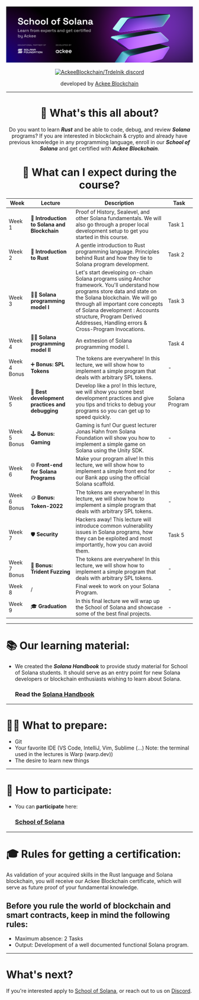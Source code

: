 
![School of Solana](https://github.com/School-of-Solana/.github/blob/main/assets/Season-5-Banner.png?raw=true)


<div align="center">

<a href="https://discord.gg/z3JVuZyFnp">
  <img src="https://discordapp.com/api/guilds/867746290678104064/widget.png?style=banner2" width="250" title="AckeeBlockchain/Trdelnik discord">
</a>

developed by [Ackee Blockchain](https://ackeeblockchain.com)

-----


# 💜 What's this all about?
Do you want to learn **_Rust_** and be able to code, debug, and review **_Solana_** programs?
If you are interested in blockchain & crypto and already have previous knowledge in any programming language,
enroll in our **_School of Solana_** and get certified with **_Ackee Blockchain_**.



# 📝 What can I expect during the course?

|Week|Lecture|Description|Task|
|--|--|--|--|
|Week 1|👋 **Introduction to Solana and Blockchain**|Proof of History, Sealevel, and other Solana fundamentals. We will also go through a proper local development setup to get you started in this course.|Task 1|
|Week 2|🧡 **Introduction to Rust**|A gentle introduction to Rust programming language. Principles behind Rust and how they tie to Solana program development.|Task 2|
|Week 3|👩‍💻 **Solana programming model I**|Let's start developing on-chain Solana programs using Anchor framework. You'll understand how programs store data and state on the Solana blockchain. We will go through all important core concepts of Solana development : Accounts structure, Program Derived Addresses, Handling errors & Cross-Program Invocations.|Task 3|
|Week 4|👩‍💻 **Solana programming model II**|An extnesion of Solana programming model I.|Task 4|
|Week 4 Bonus|➕ **Bonus: SPL Tokens**|The tokens are everywhere! In this lecture, we will show how to implement a simple program that deals with arbitrary SPL tokens.|-|
|Week 5|🐛 **Best development practices and debugging**| Develop like a pro! In this lecture, we will show you some best development practices and give you tips and tricks to debug your programs so you can get up to speed quickly. |Solana Program|
|Week 5 Bonus|🕹️ **Bonus: Gaming**|Gaming is fun! Our guest lecturer Jonas Hahn from Solana Foundation will show you how to implement a simple game on Solana using the Unity SDK.|-|
|Week 6|🌐 **Front-end for Solana Programs**|Make your program alive! In this lecture, we will show how to implement a simple front end for our Bank app using the official Solana scaffold.|-|
|Week 6 Bonus|🪙 **Bonus: Token-2022**|The tokens are everywhere! In this lecture, we will show how to implement a simple program that deals with arbitrary SPL tokens.|-|
|Week 7|🛡️ **Security**|Hackers away! This lecture will introduce common vulnerability issues in Solana programs, how they can be exploited and most importantly, how you can avoid them.|Task 5|
|Week 7 Bonus|🔱 **Bonus: Trident Fuzzing**|The tokens are everywhere! In this lecture, we will show how to implement a simple program that deals with arbitrary SPL tokens.|-|
|Week 8|/|Final week to work on your Solana Program.|-|
|Week 9|🎓 **Graduation**|In this final lecture we will wrap up the School of Solana and showcase some of the best final projects.|-|

</div>

-----

# 📚 Our learning material:
- We created the **_Solana Handbook_** to provide study material for School of Solana students. It should serve as an entry point for new Solana developers or blockchain enthusiasts wishing to learn about Solana.

  ### Read the [Solana Handbook](https://ackeeblockchain.com/solana-handbook.pdf)

-----

# 👩‍💻 What to prepare:
- Git
- Your favorite IDE (VS Code, IntelliJ, Vim, Sublime (...) Note: the terminal used in the lectures is Warp (warp.dev))
- The desire to learn new things

-----

# 🔬 How to participate:
- You can **participate** here:
  ### [School of Solana](https://ackeeblockchain.com/school-of-solana)

-----

# 🎓 Rules for getting a certification:
As validation of your acquired skills in the Rust language and Solana blockchain, you will receive our Ackee Blockchain certificate, which will serve as future proof of your fundamental knowledge.

## Before you rule the world of blockchain and smart contracts, keep in mind the following rules:
- Maximum absence: 2 Tasks
- Output: Development of a well documented functional Solana program.

-----

# What's next?
If you're interested apply to [School of Solana](https://school-of-solana.beehiiv.com/), or reach out to us on [Discord](https://discord.gg/z3JVuZyFnp).
